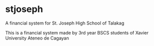# stjoseph
A financial system for St. Joseph High School of Talakag

This is a financial system made by 3rd year BSCS students of Xavier University Ateneo de Cagayan
